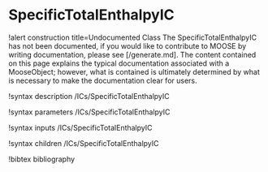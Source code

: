 <!-- MOOSE Documentation Stub: Remove this when content is added. -->

# SpecificTotalEnthalpyIC

!alert construction title=Undocumented Class
The SpecificTotalEnthalpyIC has not been documented, if you would like to contribute to MOOSE by
writing documentation, please see [/generate.md]. The content contained on this page explains
the typical documentation associated with a MooseObject; however, what is contained is ultimately
determined by what is necessary to make the documentation clear for users.

!syntax description /ICs/SpecificTotalEnthalpyIC

!syntax parameters /ICs/SpecificTotalEnthalpyIC

!syntax inputs /ICs/SpecificTotalEnthalpyIC

!syntax children /ICs/SpecificTotalEnthalpyIC

!bibtex bibliography
